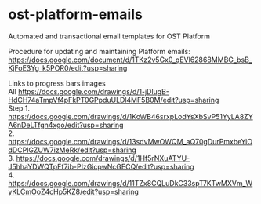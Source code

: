 # ost-platform-emails
Automated and transactional email templates for OST Platform

Procedure for updating and maintaining Platform emails:
<br>https://docs.google.com/document/d/1TKz2v5Gx0_qEVl62868MMBG_bsB_KjFoE3Yg_k5POR0/edit?usp=sharing

Links to progress bars images
<br>All https://docs.google.com/drawings/d/1-jDlugB-HdCH74aTmpVf4pFkPT0GPpduULDl4MF5B0M/edit?usp=sharing
<br>Step 1. https://docs.google.com/drawings/d/1KoWB46srxpLodYsXbSvP51YyLA8ZYA6nDeLTfgn4xgo/edit?usp=sharing
<br>2. https://docs.google.com/drawings/d/13sdvMwOWQM_aQ70gDurPmxbeYiOdDCPIGZUW7izMeRk/edit?usp=sharing
<br>3. https://docs.google.com/drawings/d/1Hf5rNXuATYU-J5hhaYDWQTpFf7ib-PIzGicpwNcGECQ/edit?usp=sharing
<br>4. https://docs.google.com/drawings/d/11TZx8CQLuDkC33spT7KTwMXVm_WyKLCmOoZ4cHp5KZ8/edit?usp=sharing
